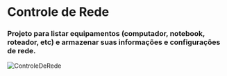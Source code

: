 # Controle de Rede
### Projeto para listar equipamentos (computador, notebook, roteador, etc) e armazenar suas informações e configurações de rede.


![ControleDeRede](https://user-images.githubusercontent.com/100718883/159601945-0058549a-730b-4430-9084-9945a6d4b05b.png)

